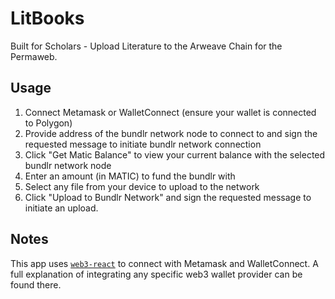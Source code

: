 # LitBooks

Built for Scholars - Upload Literature to the Arweave Chain for the Permaweb.

## Usage

1. Connect Metamask or WalletConnect (ensure your wallet is connected to Polygon)
2. Provide address of the bundlr network node to connect to and sign the requested message to initiate bundlr network connection
3. Click "Get Matic Balance" to view your current balance with the selected bundlr network node
4. Enter an amount (in MATIC) to fund the bundlr with
5. Select any file from your device to upload to the network
6. Click "Upload to Bundlr Network" and sign the requested message to initiate an upload.  

## Notes

This app uses [`web3-react`](https://github.com/NoahZinsmeister/web3-react) to connect with Metamask and WalletConnect.  A full explanation of integrating any specific web3 wallet provider can be found there.